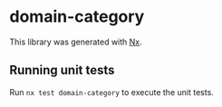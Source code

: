# domain-category

This library was generated with [Nx](https://nx.dev).

## Running unit tests

Run `nx test domain-category` to execute the unit tests.
